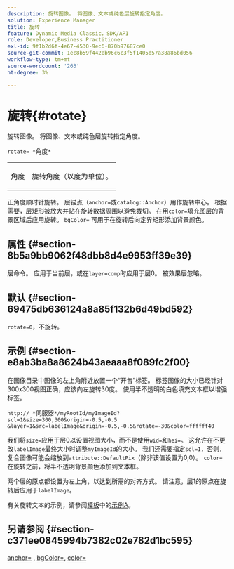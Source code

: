 ```yaml
---
description: 旋转图像。 将图像、文本或纯色层旋转指定角度。
solution: Experience Manager
title: 旋转
feature: Dynamic Media Classic，SDK/API
role: Developer,Business Practitioner
exl-id: 9f1b2d6f-4e67-4530-9ec6-870b97687ce0
source-git-commit: 1ec8b59f442eb96c6c3f5f1405d57a38a86bd056
workflow-type: tm+mt
source-wordcount: '263'
ht-degree: 3%

---
```


# 旋转{#rotate}

旋转图像。 将图像、文本或纯色层旋转指定角度。

`rotate= *`角度`*`

<table id="simpletable_5531ED4C2099411DB404657E12B05314"> 
 <tr class="strow"> 
  <td class="stentry"> <p><span class="varname"> 角度</span> </p> </td> 
  <td class="stentry"> <p>旋转角度（以度为单位）。 </p></td> 
 </tr> 
</table>

正角度顺时针旋转。 层锚点（`anchor=`或`catalog::Anchor`）用作旋转中心。 根据需要，层矩形被放大并贴在旋转数据周围以避免裁切。 在用`color=`填充图层的背景区域后应用旋转。 `bgColor=` 可用于在旋转后向定界矩形添加背景颜色。

## 属性 {#section-8b5a9bb9062f48dbb8d4e9953ff39e39}

层命令。 应用于当前层，或在`layer=comp`时应用于层0。 被效果层忽略。

## 默认 {#section-69475db636124a8a85f132b6d49bd592}

`rotate=0`，不旋转。

## 示例 {#section-e8ab3ba8a8624b43aeaaa8f089fc2f00}

在图像目录中图像的左上角附近放置一个“开售”标签。 标签图像的大小已经针对300x300视图正确，应该向左旋转30度。 使用半不透明的白色填充文本框以增强标签。

`http:// *`伺服器`*/myRootId/myImageId?scl=1&size=300,300&origin=-0.5,-0.5 &layer=1&src=labelImage&origin=-0.5,-0.5&rotate=-30&color=ffffff40`

我们将`size=`应用于层0以设置视图大小，而不是使用`wid=`和`hei=`。 这允许在不更改`labelImage`最终大小时调整`myImageId`的大小。 我们还需要指定`scl=1`，否则，复合图像可能会缩放到`attribute::DefaultPix`（除非该值设置为0,0）。 `color=` 在旋转之前，将半不透明背景颜色添加到文本框。

两个层的原点都设置为左上角，以达到所需的对齐方式。 请注意，层1的原点在旋转后应用于`labelImage`。

有关旋转文本的示例，请参阅[模板](../../../../../is-api/http-ref/image-serving-api-ref/c-http-protocol-reference/c-templates/c-templates.md#concept-3cd2d2adae0e41b2979b9640244d4d3e)中的[示例A](../../../../../is-api/http-ref/image-serving-api-ref/c-http-protocol-reference/c-templates/r-example-a.md#reference-c78ea82e8a1646738e764fa6685dfbac)。

## 另请参阅 {#section-c371ee0845994b7382c02e782d1bc595}

[anchor=](../../../../../is-api/http-ref/image-serving-api-ref/c-http-protocol-reference/c-command-reference/r-anchor.md#reference-6661e548ab284b82828d8d94c8ddeb7c) ,  [bgColor=](../../../../../is-api/http-ref/image-serving-api-ref/c-http-protocol-reference/c-command-reference/r-bgcolor.md#reference-441371ba4ef54fe781887c5ae448f6ab),  [color=](/help/aem-is-ir-api/is-api/http-ref/image-serving-api-ref/c-http-protocol-reference/c-data-types/r-is-http-color.md)
